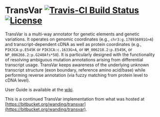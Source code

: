 
# TransVar [![Travis-CI Build Status](https://travis-ci.org/zwdzwd/transvar.svg?branch=master)](https://travis-ci.org/zwdzwd/biscuit) [![License](http://img.shields.io/:license-mit-blue.svg)](http://doge.mit-license.org)

TransVar is a multi-way annotator for genetic elements and genetic variations. It operates on genomic coordinates (e.g., `chr3:g.178936091G>A`) and transcript-dependent cDNA as well as protein coordinates (e.g., `PIK3CA:p.E545K` or `PIK3CA:c.1633G>A`, or `NM_006218.2:p.E545K`, or `NP_006266.2:p.G240Afs*50`). It is particularly designed with the functionality of resolving ambiguous mutation annotations arising from differential transcript usage. TransVar keeps awareness of the underlying unknown transcript structure (exon boundary, reference amino acid/base) while performing reverse annotation (via fuzzy matching from protein level to cDNA level).

User Guide is available at the [wiki](https://github.com/zwdzwd/transvar/wiki/Home).

This is a continued TransVar implementation from what was hosted at [https://bitbucket.org/wanding/transvar](https://bitbucket.org/wanding/transvar).
